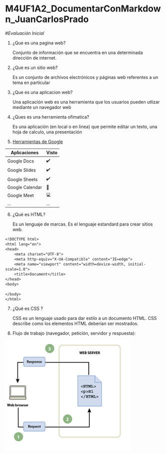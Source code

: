 # M4UF1A2_DocumentarConMarkdown_JuanCarlosPrado
#*_Evaluación Inicial_*
1. ¿Que es una pagina web?

    Conjunto de información que se encuentra en una determinada dirección de internet.
     
2. ¿Que es un sitio web?
     
     Es un conjunto de archivos electrónicos y páginas web referentes a un tema en particular
  
3. ¿Que es una aplicacion web?

    Una aplicación web es una herramienta que los usuarios pueden utlizar mediante  un navegador web
    
4. ¿Ques es una herramienta ofimatica?

    Es una aplicación (en local o en linea) que permite editar un texto, una hoja de calculo, una presentación
   
5. [Herramientas de Google]( https://www.google.com/intl/es-419/chrome/browser-tools/) 

| Aplicaciones | Visto |
|--------------| ---------------|
| Google Docs | ✔️ |
| Google Slides | ✔️ |
| Google Sheets | ✔️ |
|Google Calendar | 📆 |
|Google Meet | 💻 |
| ... | ... |

6. ¿Qué es HTML?

    Es un lenguaje de marcas. Es el lenguaje estandard para crear sitios web.

```
<!DOCTYPE html>
<html lang="en">
<head>
    <meta charset="UTF-8">
    <meta http-equiv="X-UA-Compatible" content="IE=edge">
    <meta name="viewport" content="width=device-width, initial-scale=1.0">
    <title>Document</title>
</head>
<body>
    
</body>
</html>
```

7. ¿Qué es CSS ?

    CSS es un lenguaje usado para dar estilo a un documento HTML. CSS describe como los
    elementos HTML deberían ser mostrados.

8. Flujo de trabajo (navegador, petición, servidor y respuesta):


![Flujo](https://github.com/JuanCarlospg/M4UF1A2_DocumentarConMarkdown_JuanCarlosPrado/blob/main/Captura.PNG "Flujo de trabajo")
